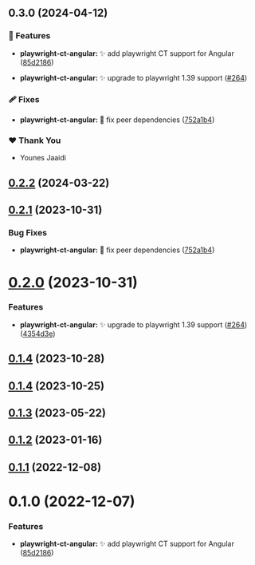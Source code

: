 ## 0.3.0 (2024-04-12)


### 🚀 Features

- **playwright-ct-angular:** ✨ add playwright CT support for Angular ([85d2186](https://github.com/jscutlery/devkit/commit/85d2186))

- **playwright-ct-angular:** ✨ upgrade to playwright 1.39 support ([#264](https://github.com/jscutlery/devkit/pull/264))


### 🩹 Fixes

- **playwright-ct-angular:** 🐞 fix peer dependencies ([752a1b4](https://github.com/jscutlery/devkit/commit/752a1b4))


### ❤️  Thank You

- Younes Jaaidi

## [0.2.2](https://github.com/jscutlery/devkit/compare/playwright-ct-angular-0.2.1...playwright-ct-angular-0.2.2) (2024-03-22)

## [0.2.1](https://github.com/jscutlery/devkit/compare/playwright-ct-angular-0.2.0...playwright-ct-angular-0.2.1) (2023-10-31)

### Bug Fixes

- **playwright-ct-angular:** 🐞 fix peer dependencies ([752a1b4](https://github.com/jscutlery/devkit/commit/752a1b4d095cdae97149b6c07f3b829d4767a1fa))

# [0.2.0](https://github.com/jscutlery/devkit/compare/playwright-ct-angular-0.1.3...playwright-ct-angular-0.2.0) (2023-10-31)

### Features

- **playwright-ct-angular:** ✨ upgrade to playwright 1.39 support ([#264](https://github.com/jscutlery/devkit/issues/264)) ([4354d3e](https://github.com/jscutlery/devkit/commit/4354d3e1fd076aebf524dfcc3e656d984820288c))

## [0.1.4](https://github.com/jscutlery/devkit/compare/playwright-ct-angular-0.1.3...playwright-ct-angular-0.1.4) (2023-10-28)

## [0.1.4](https://github.com/jscutlery/devkit/compare/playwright-ct-angular-0.1.3...playwright-ct-angular-0.1.4) (2023-10-25)

## [0.1.3](https://github.com/jscutlery/devkit/compare/playwright-ct-angular-0.1.2...playwright-ct-angular-0.1.3) (2023-05-22)

## [0.1.2](https://github.com/jscutlery/devkit/compare/playwright-ct-angular-0.1.1...playwright-ct-angular-0.1.2) (2023-01-16)

## [0.1.1](https://github.com/jscutlery/devkit/compare/playwright-ct-angular-0.1.0...playwright-ct-angular-0.1.1) (2022-12-08)

# 0.1.0 (2022-12-07)

### Features

- **playwright-ct-angular:** ✨ add playwright CT support for Angular ([85d2186](https://github.com/jscutlery/devkit/commit/85d2186d0e6c8600ff715054b8c909142e9deadf))
